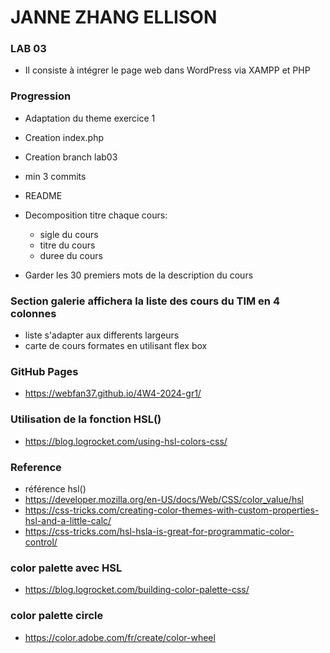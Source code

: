 # JANNE ZHANG ELLISON
### LAB 03 
- Il consiste à intégrer le page web dans WordPress via XAMPP et PHP

### Progression
- Adaptation du theme exercice 1
- Creation index.php
- Creation branch lab03
- min 3 commits
- README
- Decomposition titre chaque cours:
    - sigle du cours
    - titre du cours
    - duree du cours

- Garder les 30 premiers mots de la description du cours

### Section galerie affichera la liste des cours du TIM en 4 colonnes
- liste s'adapter aux differents largeurs
- carte de cours formates en utilisant flex box

### GitHub Pages
- https://webfan37.github.io/4W4-2024-gr1/

### Utilisation de la fonction HSL()
- https://blog.logrocket.com/using-hsl-colors-css/


### Reference
- référence hsl()
 - https://developer.mozilla.org/en-US/docs/Web/CSS/color_value/hsl
 - https://css-tricks.com/creating-color-themes-with-custom-properties-hsl-and-a-little-calc/
 - https://css-tricks.com/hsl-hsla-is-great-for-programmatic-color-control/
### color palette avec HSL
- https://blog.logrocket.com/building-color-palette-css/
### color palette circle
- https://color.adobe.com/fr/create/color-wheel
